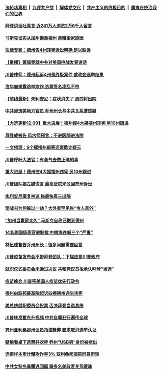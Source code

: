 

####  [法轮功真相](../../../../basic/blob/master/README.md?t=12100031) &nbsp;|&nbsp; [九评共产党](../../../../9ping.md/blob/master/README.md?t=12100031) &nbsp;|&nbsp; [解体党文化](../../../../jtdwh.md/blob/master/README.md?t=12100031)  &nbsp;|&nbsp; [共产主义的终极目的](../../../../gczydzjmd.md/blob/master/README.md?t=12100031) &nbsp;|&nbsp; [魔鬼在统治我们的世界](../../../../mgztzwmdsj.md/blob/master/README.md?t=12100031) 

#### [拜登讲话吐真言  近241万人浏览2万6千人留言](../pages/prog203/a103006002.md?t=12100031) 

#### [马斯克证实从加州搬至德州 亲曝搬家原因](../pages/prog203/a103005992.md?t=12100031) 

#### [法律专家：德州告4州违宪诉讼明确 足以胜诉](../pages/prog203/a103005906.md?t=12100031) 

#### [【重播】蓬佩奥就中共对美国挑战发表讲话](../pages/prog203/a103005304.md?t=12100031) 

#### [川普律师：德州起诉4州是终极案件 或改变选举结果](../pages/prog203/a103005787.md?t=12100031) 

#### [洛华裔揭露选举欺诈 选票签名凌乱不符](../pages/prog203/a103005779.md?t=12100031) 

#### [【前线最新】朱利安尼：症状消失了 周四将出院](../pages/prog203/a103005776.md?t=12100031) 

#### [中共渗透美地方官员 乔州州长与中共关系遭质疑](../pages/prog203/a103005770.md?t=12100031) 

#### [【大选更新12.09】重大进展！德州控4大摇摆州违宪 另10州跟进](../pages/prog203/a103005376.md?t=12100031) 

#### [拜登成被告 风水师预言：不进医院进法院](../pages/prog203/a103005731.md?t=12100031) 

#### [一文梳理：6个摇摆州邮寄选票欺诈疑云](../pages/prog203/a103005847.md?t=12100031) 

#### [川普呼吁大法官：有勇气去做正确的事](../pages/prog203/a103005706.md?t=12100031) 

#### [重大进展！德州控4大摇摆州违宪 另10州跟进](../pages/prog203/a103005658.md?t=12100031) 

#### [川普团队揭左媒谎言 最高法院未驳回宾州诉讼](../pages/prog203/a103005630.md?t=12100031) 

#### [朱利安尼康复神速 称最快周三出院](../pages/prog203/a103005529.md?t=12100031) 

#### [栗战书为何躲过一劫？大外宣罕见称“令人意外”](../pages/prog203/a103005509.md?t=12100031) 


#### [“加州当赢家太久” 马斯克自称已搬到德州](../pages/prog203/a103005489.md?t=12100031) 

#### [14名副国级高官被制裁 中南海连喊三个“严重”](../pages/prog203/a103005458.md?t=12100031) 

#### [林伍德警告乔州州长：很多问题需要回答](../pages/prog203/a103005053.md?t=12100031) 

#### [川普疫苗发布会不带拜登团队：下届应是川普政府](../pages/prog203/a103005309.md?t=12100031) 

#### [就职仪式委员会未通过决议 共和党议员拒承认拜登“当选”](../pages/prog203/a103005291.md?t=12100031) 

#### [疫苗峰会 川普签美国人疫苗优先行政令](../pages/prog203/a103005333.md?t=12100031) 

#### [德州向联邦最高院起诉四摇摆州选举违宪](../pages/prog203/a103005339.md?t=12100031) 

#### [美总统就职委员会投票 否决拜登当选总统](../pages/prog203/a103005345.md?t=12100031) 

#### [川普转发翟东升视频 中共自曝丑行遍传全球](../pages/prog203/a103005159.md?t=12100031) 

#### [宾州亚利桑那州议员指控舞弊 要求取消选举认证](../pages/prog203/a103005286.md?t=12100031) 

#### [疑偷看桌下选票并欢呼 乔州“USB男”身份被挖出](../pages/prog203/a103005267.md?t=12100031) 

#### [选票样本审计曝欺诈率3% 亚利桑那高院同意审理](../pages/prog203/a103005237.md?t=12100031) 

#### [中共女特务暴露逃回国 跟多名美政客关系暧昧](../pages/prog203/a103005242.md?t=12100031) 

